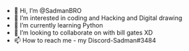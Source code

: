 - 👋 Hi, I’m @SadmanBRO
- 👀 I’m interested in coding and Hacking and Digital drawing
- 🌱 I’m currently learning Python
- 💞️ I’m looking to collaborate on with bill gates XD
- 📫 How to reach me - my Discord-Sadman#3484

<!---
SadmanBRO/SadmanBRO is a ✨ special ✨ repository because its `README.md` (this file) appears on your GitHub profile.
You can click the Preview link to take a look at your changes.
--->
